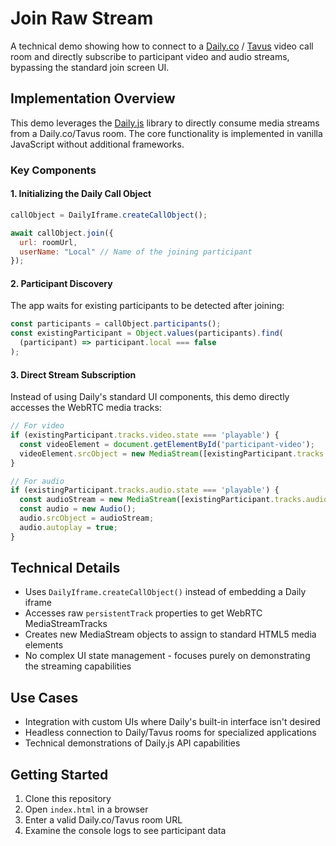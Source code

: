 # Join Raw Stream

A technical demo showing how to connect to a [Daily.co](https://daily.co) / [Tavus](https://tavus.io) video call room and directly subscribe to participant video and audio streams, bypassing the standard join screen UI.

## Implementation Overview

This demo leverages the [Daily.js](https://docs.daily.co/reference/daily-js) library to directly consume media streams from a Daily.co/Tavus room. The core functionality is implemented in vanilla JavaScript without additional frameworks.

### Key Components

#### 1. Initializing the Daily Call Object

```javascript
callObject = DailyIframe.createCallObject();

await callObject.join({ 
  url: roomUrl,
  userName: "Local" // Name of the joining participant
});
```

#### 2. Participant Discovery

The app waits for existing participants to be detected after joining:

```javascript
const participants = callObject.participants();
const existingParticipant = Object.values(participants).find(
  (participant) => participant.local === false
);
```

#### 3. Direct Stream Subscription

Instead of using Daily's standard UI components, this demo directly accesses the WebRTC media tracks:

```javascript
// For video
if (existingParticipant.tracks.video.state === 'playable') {
  const videoElement = document.getElementById('participant-video');
  videoElement.srcObject = new MediaStream([existingParticipant.tracks.video.persistentTrack]);
}

// For audio
if (existingParticipant.tracks.audio.state === 'playable') {
  const audioStream = new MediaStream([existingParticipant.tracks.audio.persistentTrack]);
  const audio = new Audio();
  audio.srcObject = audioStream;
  audio.autoplay = true;
}
```

## Technical Details

- Uses `DailyIframe.createCallObject()` instead of embedding a Daily iframe
- Accesses raw `persistentTrack` properties to get WebRTC MediaStreamTracks
- Creates new MediaStream objects to assign to standard HTML5 media elements
- No complex UI state management - focuses purely on demonstrating the streaming capabilities

## Use Cases

- Integration with custom UIs where Daily's built-in interface isn't desired
- Headless connection to Daily/Tavus rooms for specialized applications
- Technical demonstrations of Daily.js API capabilities

## Getting Started

1. Clone this repository
2. Open `index.html` in a browser
3. Enter a valid Daily.co/Tavus room URL
4. Examine the console logs to see participant data